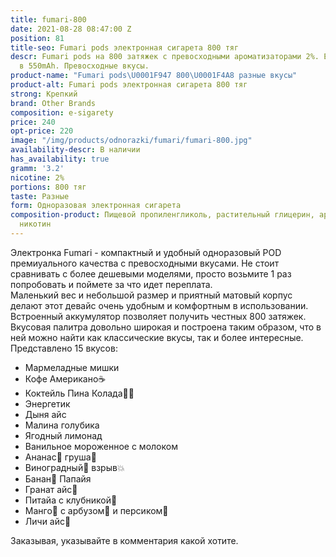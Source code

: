 ```yaml
---
title: fumari-800
date: 2021-08-28 08:47:00 Z
position: 81
title-seo: Fumari pods электронная сигарета 800 тяг
descr: Fumari pods на 800 затяжек с превосходными ароматизаторами 2%. Емкостью аккумулятора
  в 550mAh. Превосходные вкусы.
product-name: "Fumari pods\U0001F947 800\U0001F4A8 разные вкусы"
product-alt: Fumari pods электронная сигарета 800 тяг
strong: Крепкий
brand: Other Brands
composition: e-sigarety
price: 240
opt-price: 220
image: "/img/products/odnorazki/fumari/fumari-800.jpg"
availability-descr: В наличии
has_availability: true
gramm: '3.2'
nicotine: 2%
portions: 800 тяг
taste: Разные
form: Одноразовая электронная сигарета
composition-product: Пищевой пропиленгликоль, растительный глицерин, ароматизатор,
  никотин
---
```


Электронка Fumari - компактный и удобный одноразовый POD премиуального качества с превосходными вкусами. Не стоит сравнивать с более дешевыми моделями, просто возьмите 1 раз попробовать и поймете за что идет переплата.<br>
Маленький вес и небольшой размер и приятный матовый корпус делают этот девайс очень удобным и комфортным в использовании. Встроенный аккумулятор позволяет получить честных 800 затяжек. Вкусовая палитра довольно широкая и построена таким образом, что в ней можно найти как классические вкусы, так и более интересные.
Представлено 15 вкусов:
<ul>
	<li>Мармеладные мишки</li>
	<li>Кофе Американо☕️</li>
	<li>Коктейль Пина Колада🥥🍍</li>
	<li>Энергетик</li>
	<li>Дыня айс</li>
	<li>Малина голубика</li>
	<li>Ягодный лимонад</li>
	<li>Ванильное мороженное с молоком</li>
	<li>Ананас🍍 груша🍐</li>
	<li>Виноградный🍇 взрыв💥</li>
	<li>Банан🍌 Папайя</li>
	<li>Гранат айс🧊</li>
	<li>Питайа с клубникой🍓</li>
	<li>Манго🥭 с арбузом🍉 и персиком🍑</li>
	<li>Личи айс🧊</li>
</ul>
Заказывая, указывайте в комментария какой хотите.
